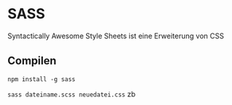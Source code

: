 # SASS

Syntactically Awesome Style Sheets ist eine Erweiterung von CSS

## Compilen

`npm install -g sass`

`sass dateiname.scss neuedatei.css` zb
